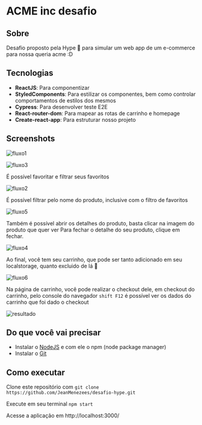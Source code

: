 <h1 align="left">ACME inc desafio</h1>

## Sobre

Desafio proposto pela Hype 🏢 para simular um web app de um e-commerce para nossa queria acme :D

## Tecnologias

- **ReactJS**: Para componentizar
- **StyledComponents**: Para estilizar os componentes, bem como controlar comportamentos de estilos dos mesmos
- **Cypress**: Para desenvolver teste E2E
- **React-router-dom**: Para mapear as rotas de carrinho e homepage
- **Create-react-app**: Para estruturar nosso projeto

## Screenshots


![fluxo1](./public/screenshots/Fluxo1.png)

![fluxo3](./public/screenshots/Fluxo3.png)

É possível favoritar e filtrar seus favoritos

![fluxo2](./public/screenshots/Fluxo2.png)

É possível filtrar pelo nome do produto, inclusive com o filtro de favoritos

![fluxo5](./public/screenshots/Fluxo5.png)

Também é possível abrir os detalhes do produto, basta clicar na imagem do produto que quer ver
Para fechar o detalhe do seu produto, clique em fechar.

![fluxo4](./public/screenshots/Fluxo4.png)

Ao final, você tem seu carrinho, que pode ser tanto adicionado em seu localstorage, quanto excluido de lá 🥇

![fluxo6](./public/screenshots/Fluxo6.png)

Na página de carrinho, você pode realizar o checkout dele, em checkout do carrinho, pelo console do navegador `shift F12` é possível ver os dados do carrinho que foi dado o checkout

![resultado](./public/screenshots/Resultado.png)

## Do que você vai precisar

- Instalar o [NodeJS](https://nodejs.org/en/) e com ele o npm (node package manager)
- Instalar o [Git](https://git-scm.com/book/pt-br/v2/Come%C3%A7ando-Instalando-o-Git)

## Como executar

Clone este repositório com `git clone https://github.com/JeanMenezees/desafio-hype.git`

Execute em seu terminal  `npm start`

Acesse a aplicação em http://localhost:3000/
